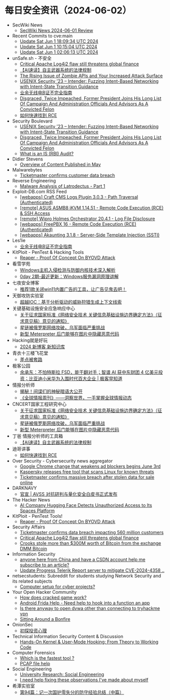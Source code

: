 # 每日安全资讯（2024-06-02）

- SecWiki News
  - [SecWiki News 2024-06-01 Review](http://www.sec-wiki.com/?2024-06-01)
- Recent Commits to cve:main
  - [Update Sat Jun  1 18:09:34 UTC 2024](https://github.com/trickest/cve/commit/ded970b6df12c8b7ca7f017489c00419e8293a4b)
  - [Update Sat Jun  1 10:15:04 UTC 2024](https://github.com/trickest/cve/commit/8ad597e400fb770e8177cfa8940653ddcd769563)
  - [Update Sat Jun  1 02:06:13 UTC 2024](https://github.com/trickest/cve/commit/aee63c9f823b57c1d22a8e2c511a7d5dfa2f8712)
- unSafe.sh - 不安全
  - [Critical Apache Log4j2 flaw still threatens global finance](https://buaq.net/go-242660.html)
  - [【AI速读】自主武器系统的法律规制](https://buaq.net/go-242675.html)
  - [The Rising Issue of Zombie APIs and Your Increased Attack Surface](https://buaq.net/go-242663.html)
  - [USENIX Security ’23 – Intender: Fuzzing Intent-Based Networking with Intent-State Transition Guidance](https://buaq.net/go-242556.html)
  - [业余无线电B证不完全指南](https://buaq.net/go-242425.html)
  - [Disgraced, Twice Impeached, Former President Joins His Long List Of Campaign And Administration Officials And Advisors As A Convicted Felon](https://buaq.net/go-242694.html)
  - [如何快速找到 RCE](https://buaq.net/go-242676.html)
- Security Boulevard
  - [USENIX Security ’23 – Intender: Fuzzing Intent-Based Networking with Intent-State Transition Guidance](https://securityboulevard.com/2024/06/usenix-security-23-intender-fuzzing-intent-based-networking-with-intent-state-transition-guidance/)
  - [Disgraced, Twice Impeached, Former President Joins His Long List Of Campaign And Administration Officials And Advisors As A Convicted Felon](https://securityboulevard.com/2024/06/disgraced-twice-impeached-former-president-joins-his-long-list-of-campaign-and-administration-officials-and-advisors-as-a-convicted-felon/)
  - [What is an IS (RBI) Audit?](https://securityboulevard.com/2024/06/what-is-an-is-rbi-audit/)
- Didier Stevens
  - [Overview of Content Published in May](https://blog.didierstevens.com/2024/06/01/overview-of-content-published-in-may-9/)
- Malwarebytes
  - [Ticketmaster confirms customer data breach](https://www.malwarebytes.com/blog/personal/2024/06/ticketmaster-confirms-customer-data-breach)
- Reverse Engineering
  - [Malware Analysis of Latrodectus - Part 1](https://www.reddit.com/r/ReverseEngineering/comments/1d5jetl/malware_analysis_of_latrodectus_part_1/)
- Exploit-DB.com RSS Feed
  - [[webapps] Craft CMS Logs Plugin 3.0.3 - Path Traversal (Authenticated)](https://www.exploit-db.com/exploits/52034)
  - [[remote] ASUS ASMB8 iKVM 1.14.51 - Remote Code Execution (RCE) & SSH Access](https://www.exploit-db.com/exploits/52033)
  - [[remote] Wipro Holmes Orchestrator 20.4.1 - Log File Disclosure](https://www.exploit-db.com/exploits/52032)
  - [[webapps] FreePBX 16 -  Remote Code Execution (RCE) (Authenticated)](https://www.exploit-db.com/exploits/52031)
  - [[webapps] Akaunting 3.1.8 - Server-Side Template Injection (SSTI)](https://www.exploit-db.com/exploits/52030)
- Les1ie
  - [业余无线电B证不完全指南](https://iansmith123.github.io/2024/06/01/amateur-radio-b-exam/)
- KitPloit - PenTest &amp; Hacking Tools
  - [Reaper - Proof Of Concept On BYOVD Attack](http://www.kitploit.com/2024/06/reaper-proof-of-concept-on-byovd-attack.html)
- 看雪学苑
  - [Windows主机入侵检测与防御内核技术深入解析](https://mp.weixin.qq.com/s?__biz=MjM5NTc2MDYxMw==&mid=2458557570&idx=1&sn=4b3364491b79fa6e0c29391eb085a9d3&chksm=b18dac0886fa251e07b0e2c4c134e95157aed620b25141f57760d8eca269a65fceb2c9bcc0c1&scene=58&subscene=0#rd)
  - [0day 2期-最近更新：Windows服务漏洞原理讲解](https://mp.weixin.qq.com/s?__biz=MjM5NTc2MDYxMw==&mid=2458557570&idx=2&sn=f48e504bc91da149eebefaf7a20b795d&chksm=b18dac0886fa251e64815ff7df074def528e9841b5b9660a1004b35052b11d09a6609a7e71ce&scene=58&subscene=0#rd)
- 七夜安全博客
  - [推荐1款关闭win11内置广告的工具，让广告见鬼去吧！](https://mp.weixin.qq.com/s?__biz=MzIwODIxMjc4MQ==&mid=2651005453&idx=1&sn=f85db6a5c70860d944525bea351e7e19&chksm=8cf1044fbb868d5934202eada119ff584d4103bb618263e6af7b0c6b53d289583f271d5fb7ee&scene=58&subscene=0#rd)
- 天御攻防实验室
  - [超越IOC：基于分析驱动的威胁狩猎生成上下文线索](https://mp.weixin.qq.com/s?__biz=MzU0MzgyMzM2Nw==&mid=2247485765&idx=1&sn=7034bc9102ea1fd3dc6230d120cd62ab&chksm=fb04ca2dcc73433b4b29748931e5f150811fb004f61d4426c6df5564f715fb743c981c33e9ba&scene=58&subscene=0#rd)
- 关键基础设施安全应急响应中心
  - [关于征求国家标准《网络安全技术 关键信息基础设施边界确定方法》（征求意见稿）意见的通知》](https://mp.weixin.qq.com/s?__biz=MzkyMzAwMDEyNg==&mid=2247544160&idx=1&sn=335991d0e827c916473bf71022877abd&chksm=c1e9a131f69e2827ed7de3846939aa913906df6907d17f57348a71c7fd058dbd3863ac00fe4f&scene=58&subscene=0#rd)
  - [星链被俄罗斯网络攻破，乌军面临严重挑战](https://mp.weixin.qq.com/s?__biz=MzkyMzAwMDEyNg==&mid=2247544160&idx=2&sn=97570e657590a1b48c51eb4b09e5543f&chksm=c1e9a131f69e28270d0eb78f761193cb3c9f52a227965c278d11cf7edb1f1700426300169c5b&scene=58&subscene=0#rd)
  - [新型 Meterpreter 后门能够在图片中隐藏恶意代码](https://mp.weixin.qq.com/s?__biz=MzkyMzAwMDEyNg==&mid=2247544160&idx=3&sn=8c317bea6e9d11cd219702c18fd4947f&chksm=c1e9a131f69e2827ef229568dc39bff0578be71e0cc93529527392275668b7153ff1c3d65eea&scene=58&subscene=0#rd)
- Hacking就是好玩
  - [2024 新博客 新知识库](https://mp.weixin.qq.com/s?__biz=MzU2NzcwNTY3Mg==&mid=2247485018&idx=1&sn=bc60bea49b45faa1bcfdb58f8b902035&chksm=fc986f7dcbefe66b72d3696f21683d84e9051ef2ffcb0252a555f688a8620819b1db11cc7450&scene=58&subscene=0#rd)
- 青衣十三楼飞花堂
  - [差点被套路](https://mp.weixin.qq.com/s?__biz=MzUzMjQyMDE3Ng==&mid=2247487436&idx=1&sn=9f2a37a3ca44c8c4d95a200382452ba0&chksm=fab2ccf3cdc545e514de03178ff4655e22ca64782f0861dbc9dcad8abc5ed345e22b872f9d42&scene=58&subscene=0#rd)
- 极客公园
  - [余承东：不怕特斯拉 FSD，能干翻对手；智谱 AI 获中东财团 4 亿美元投资；比亚迪小米华为入围时代百大企业 | 极客早知道](https://mp.weixin.qq.com/s?__biz=MTMwNDMwODQ0MQ==&mid=2653042987&idx=1&sn=7abf0df91204bb017f4d11ec652d45a3&chksm=7e57449d4920cd8b088178b9295633e96f36163a9429532eb3fac87cb201844dac6ac1af8a57&scene=58&subscene=0#rd)
- 情报分析师
  - [揭秘！间谍们的神秘暗语大公开](https://mp.weixin.qq.com/s?__biz=MzA3Mjc1MTkwOA==&mid=2650550955&idx=1&sn=36c38d3b78a1a92690d129d8e3df522b&chksm=87111ce0b06695f6d0990f6f69424ec3edf9cfc67ce3e28d501113d121bd73a3e1ae0626f399&scene=58&subscene=0#rd)
  - [《全球情报周刊》——洞察世界，一手掌握全球情报动态](https://mp.weixin.qq.com/s?__biz=MzA3Mjc1MTkwOA==&mid=2650550955&idx=2&sn=bdf0436054980ac228de12114db1c03c&chksm=87111ce0b06695f67c92d3df8c255a439c37eca041b42e5741cbba25193b488a0ef4942dc169&scene=58&subscene=0#rd)
- CNCERT国家工程研究中心
  - [关于征求国家标准《网络安全技术 关键信息基础设施边界确定方法》（征求意见稿）意见的通知》](https://mp.weixin.qq.com/s?__biz=MzUzNDYxOTA1NA==&mid=2247545113&idx=1&sn=49756f9db3cba2e3d352185837674a96&chksm=fa9387d8cde40ecef332dcc7e5b54c9916cdead749558aa9701c47659e52f7490c6b15511416&scene=58&subscene=0#rd)
  - [星链被俄罗斯网络攻破，乌军面临严重挑战](https://mp.weixin.qq.com/s?__biz=MzUzNDYxOTA1NA==&mid=2247545113&idx=2&sn=2d4eeefe8d320a05a6e91122638fd1e4&chksm=fa9387d8cde40ece9dd39742bd01c8bb64d4f12f86a158882026d20ac92ced132a5cf252cbd7&scene=58&subscene=0#rd)
  - [新型 Meterpreter 后门能够在图片中隐藏恶意代码](https://mp.weixin.qq.com/s?__biz=MzUzNDYxOTA1NA==&mid=2247545113&idx=3&sn=0aa456f5857239a4541677b7d0aa5402&chksm=fa9387d8cde40ece3961de36b30b01c7fa4af513ea90748f714867fbe5064446e4f5df7b02ea&scene=58&subscene=0#rd)
- 丁爸 情报分析师的工具箱
  - [【AI速读】自主武器系统的法律规制](https://mp.weixin.qq.com/s?__biz=MzI2MTE0NTE3Mw==&mid=2651144067&idx=1&sn=03e97bf9570552e091501b1f63e1b6e4&chksm=f1af48b9c6d8c1afbc961f4d55bada56075fb7ebba90692e9d7b71099ecda36dac1929a2a8d4&scene=58&subscene=0#rd)
- 迪哥讲事
  - [如何快速找到 RCE](https://mp.weixin.qq.com/s?__biz=MzIzMTIzNTM0MA==&mid=2247494847&idx=1&sn=eea65f1956f62693b9cde248a88ead2e&chksm=e8a5e6dcdfd26fcafdfcb3375205c9e051340318ba28ced053d9c5cf2e79e73a8b79950ee526&scene=58&subscene=0#rd)
- Over Security - Cybersecurity news aggregator
  - [Google Chrome change that weakens ad blockers begins June 3rd](https://www.bleepingcomputer.com/news/google/google-chrome-change-that-weakens-ad-blockers-begins-june-3rd/)
  - [Kaspersky releases free tool that scans Linux for known threats](https://www.bleepingcomputer.com/news/software/kaspersky-releases-free-tool-that-scans-linux-for-known-threats/)
  - [Ticketmaster confirms massive breach after stolen data for sale online](https://www.bleepingcomputer.com/news/security/ticketmaster-confirms-massive-breach-after-stolen-data-for-sale-online/)
- DARKNAVY
  - [官宣 | AVSS 对抗研判与量化安全白皮书正式发布](https://mp.weixin.qq.com/s?__biz=MzkyMjM5MTk3NQ==&mid=2247485683&idx=1&sn=26825be1d4758a94860d15bcd5d5a91a&chksm=c1f44c3bf683c52df22b3805b7f09d7e26155f7fcb4c2643e8c02231927bf08695d8cd764f61&scene=58&subscene=0#rd)
- The Hacker News
  - [AI Company Hugging Face Detects Unauthorized Access to Its Spaces Platform](https://thehackernews.com/2024/06/ai-company-hugging-face-notifies-users.html)
- KitPloit - PenTest Tools!
  - [Reaper - Proof Of Concept On BYOVD Attack](http://www.kitploit.com/2024/06/reaper-proof-of-concept-on-byovd-attack.html)
- Security Affairs
  - [Ticketmaster confirms data breach impacting 560 million customers](https://securityaffairs.com/163999/data-breach/ticketmaster-confirms-data-breach.html)
  - [Critical Apache Log4j2 flaw still threatens global finance](https://securityaffairs.com/163984/hacking/critical-apache-log4j2-flaw-still-threatens-global-finance.html)
  - [Crooks stole more than $300M worth of Bitcoin from the exchange DMM Bitcoin](https://securityaffairs.com/163966/security/dmm-bitcoin-cyber-heist.html)
- Information Security
  - [anyone here from China and have a CSDN account help me subscribe to an article?](https://www.reddit.com/r/Information_Security/comments/1d5hki8/anyone_here_from_china_and_have_a_csdn_account/)
  - [Update Progress Telerik Report server to mitigate CVE-2024-4358 ..](https://www.reddit.com/r/Information_Security/comments/1d5jajp/update_progress_telerik_report_server_to_mitigate/)
- netsecstudents: Subreddit for students studying Network Security and its related subjects
  - [Computer setup for cyber projects?](https://www.reddit.com/r/netsecstudents/comments/1d5y8ur/computer_setup_for_cyber_projects/)
- Your Open Hacker Community
  - [How does cracked game work?](https://www.reddit.com/r/HowToHack/comments/1d5cqcl/how_does_cracked_game_work/)
  - [Android Frida Help - Need help to hook into a function an app](https://www.reddit.com/r/HowToHack/comments/1d5h1fq/android_frida_help_need_help_to_hook_into_a/)
  - [Is there anyway to open dvwa other than connecting to tryhackme vpn](https://www.reddit.com/r/HowToHack/comments/1d5fd07/is_there_anyway_to_open_dvwa_other_than/)
  - [Sitting Around a Bonfire](https://www.reddit.com/r/HowToHack/comments/1d5d51f/sitting_around_a_bonfire/)
- OnionSec
  - [初探投资心理](https://mp.weixin.qq.com/s?__biz=MzUyMTUwMzI3Ng==&mid=2247485483&idx=1&sn=7d840370c0c4f2e8c5bf2903563380e4&chksm=f9db5f68ceacd67e36bfc27559dfd342c59d6f1946925629f736381e1995d32a5b381588bc34&scene=58&subscene=0#rd)
- Technical Information Security Content & Discussion
  - [Hands-On Kernel & User-Mode Hooking: From Theory to Working Code](https://www.reddit.com/r/netsec/comments/1d5sgot/handson_kernel_usermode_hooking_from_theory_to/)
- Computer Forensics
  - [Which is the fastest tool ?](https://www.reddit.com/r/computerforensics/comments/1d5s8ev/which_is_the_fastest_tool/)
  - [PCAP file help](https://www.reddit.com/r/computerforensics/comments/1d5ihjf/pcap_file_help/)
- Social Engineering
  - [University Research: Social Engineering](https://www.reddit.com/r/SocialEngineering/comments/1d5pssa/university_research_social_engineering/)
  - [I need help fixing these observations I've made about myself](https://www.reddit.com/r/SocialEngineering/comments/1d5fin5/i_need_help_fixing_these_observations_ive_made/)
- 希潭实验室
  - [第94篇：记一次国护零失分的防守经验总结（中篇）](https://mp.weixin.qq.com/s?__biz=MzkzMjI1NjI3Ng==&mid=2247486732&idx=1&sn=3e9ce156d6095b166024e8ed51559455&chksm=c25fc277f5284b61ff7a0e13b961b74d8383eb708063107f1b01eb4b89ea4f18da832b8df8a2&scene=58&subscene=0#rd)
